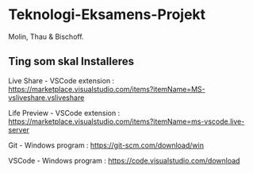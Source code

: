 # Teknologi-Eksamens-Projekt
Molin, Thau & Bischoff.
## Ting som skal Installeres
Live Share - VSCode extension : https://marketplace.visualstudio.com/items?itemName=MS-vsliveshare.vsliveshare

Life Preview - VSCode extension : https://marketplace.visualstudio.com/items?itemName=ms-vscode.live-server

Git - Windows program : https://git-scm.com/download/win

VSCode - Windows program : https://code.visualstudio.com/download